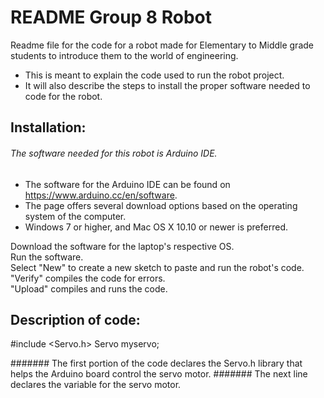 # README Group 8 Robot

Readme file for the code for a robot made for Elementary to Middle grade students to introduce them to the world of engineering.

* This is meant to explain the code used to run the robot project.
* It will also describe the steps to install the proper software needed to code for the robot.

## Installation: 

###### The software needed for this robot is Arduino IDE.

* The software for the Arduino IDE can be found on https://www.arduino.cc/en/software.
* The page offers several download options based on the operating system of the computer.
* Windows 7 or higher, and Mac OS X 10.10 or newer is preferred.

Download the software for the laptop's respective OS.\
Run the software.\
Select "New" to create a new sketch to paste and run the robot's code.\
"Verify" compiles the code for errors.\
"Upload" compiles and runs the code.


## Description of code:

#include <Servo.h>
Servo myservo;

####### The first portion of the code declares the Servo.h library that helps the Arduino board control the servo motor.
####### The next line declares the variable for the servo motor.

